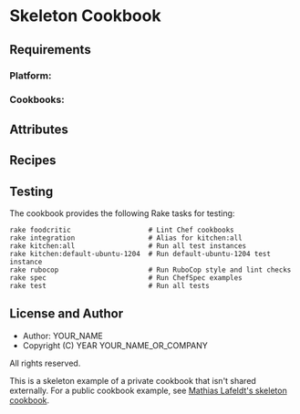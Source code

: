 # Skeleton Cookbook

## Requirements

### Platform:

### Cookbooks:

## Attributes

## Recipes

## Testing

The cookbook provides the following Rake tasks for testing:

    rake foodcritic                   # Lint Chef cookbooks
    rake integration                  # Alias for kitchen:all
    rake kitchen:all                  # Run all test instances
    rake kitchen:default-ubuntu-1204  # Run default-ubuntu-1204 test instance
    rake rubocop                      # Run RuboCop style and lint checks
    rake spec                         # Run ChefSpec examples
    rake test                         # Run all tests

## License and Author

- Author: YOUR_NAME
- Copyright (C) YEAR YOUR_NAME_OR_COMPANY

All rights reserved.

This is a skeleton example of a private cookbook that isn't shared externally. For a public cookbook example, see [Mathias Lafeldt's skeleton cookbook](https://github.com/mlafeldt/skeleton-cookbook).
